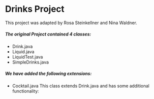 # Drinks Project

This project was adapted by Rosa Steinkellner and Nina Waldner.  

##### The original Project contained 4 classes: 
- Drink.java
- Liquid.java
- LiquidTest.java
- SimpleDrinks.java

##### We have added the following extensions:
- Cocktail.java
This class extends Drink.java and has some additional functionality:

